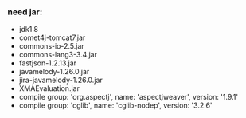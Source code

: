 

### need jar:
- jdk1.8
- comet4j-tomcat7.jar
- commons-io-2.5.jar
- commons-lang3-3.4.jar
- fastjson-1.2.13.jar
- javamelody-1.26.0.jar
- jira-javamelody-1.26.0.jar
- XMAEvaluation.jar
- compile group: 'org.aspectj', name: 'aspectjweaver', version: '1.9.1'
- compile group: 'cglib', name: 'cglib-nodep', version: '3.2.6'

  
